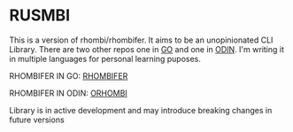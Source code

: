 # RUSMBI

This is a version of rhombi/rhombifer. It aims to be an unopinionated CLI Library. There are two other repos one in [GO](https://go.dev/) and one in [ODIN](https://odin-lang.org/). I'm writing it in multiple languages for personal learning puposes.

RHOMBIFER IN GO: [RHOMBIFER](https://github.com/racg0092/rhombifer)

RHOMBIFER IN ODIN: [ORHOMBI](https://github.com/chapgx/orhombi)

Library is in active development and may introduce breaking changes in future versions
